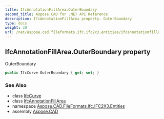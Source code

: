 ```yaml
---
title: IfcAnnotationFillArea.OuterBoundary
second_title: Aspose.CAD for .NET API Reference
description: IfcAnnotationFillArea property. OuterBoundary
type: docs
weight: 30
url: /net/aspose.cad.fileformats.ifc.ifc2x3.entities/ifcannotationfillarea/outerboundary/
---
```

## IfcAnnotationFillArea.OuterBoundary property

OuterBoundary

```csharp
public IfcCurve OuterBoundary { get; set; }
```

### See Also

* class [IfcCurve](../../ifccurve/)
* class [IfcAnnotationFillArea](../)
* namespace [Aspose.CAD.FileFormats.Ifc.IFC2X3.Entities](../../ifcannotationfillarea/)
* assembly [Aspose.CAD](../../../)


